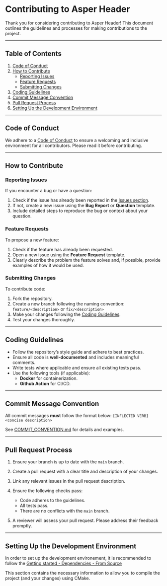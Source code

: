 # Contributing to Asper Header

Thank you for considering contributing to Asper Header! This document outlines the guidelines and processes for making contributions to the project.

---

## Table of Contents

1. [Code of Conduct](#code-of-conduct)
2. [How to Contribute](#how-to-contribute)
    - [Reporting Issues](#reporting-issues)
    - [Feature Requests](#feature-requests)
    - [Submitting Changes](#submitting-changes)
3. [Coding Guidelines](#coding-guidelines)
4. [Commit Message Convention](#commit-message-convention)
5. [Pull Request Process](#pull-request-process)
6. [Setting Up the Development Environment](#setting-up-the-development-environment)

---

## Code of Conduct

We adhere to a [Code of Conduct](CODE_OF_CONDUCT.md) to ensure a welcoming and inclusive environment for all contributors. Please read it before contributing.

---

## How to Contribute

### Reporting Issues

If you encounter a bug or have a question:

1. Check if the issue has already been reported in the [Issues section](https://github.com/Asperguide/asper-header/issues).
2. If not, create a new issue using the **Bug Report** or **Question** template.
3. Include detailed steps to reproduce the bug or context about your question.

### Feature Requests

To propose a new feature:

1. Check if the feature has already been requested.
2. Open a new issue using the **Feature Request** template.
3. Clearly describe the problem the feature solves and, if possible, provide examples of how it would be used.

### Submitting Changes

To contribute code:

1. Fork the repository.
2. Create a new branch following the naming convention: `feature/<description>` or `fix/<description>`
3. Make your changes following the [Coding Guidelines](#coding-guidelines).
4. Test your changes thoroughly.

---

## Coding Guidelines

- Follow the repository’s style guide and adhere to best practices.
- Ensure all code is **well-documented** and includes meaningful comments.
- Write tests where applicable and ensure all existing tests pass.
- Use the following tools (if applicable):
  - **Docker** for containerization.
  - **Github Action** for CI/CD.

---

## Commit Message Convention

All commit messages **must** follow the format below:
`[INFLECTED VERB] <concise description>`

See [COMMIT_CONVENTION.md](COMMIT_CONVENTION.md) for details and examples.

---

## Pull Request Process

1. Ensure your branch is up to date with the `main` branch.
2. Create a pull request with a clear title and description of your changes.
3. Link any relevant issues in the pull request description.
4. Ensure the following checks pass:
   - Code adheres to the guidelines.
   - All tests pass.
   - There are no conflicts with the `main` branch.

5. A reviewer will assess your pull request. Please address their feedback promptly.

---

## Setting Up the Development Environment

In order to set up the development environement, it is recommended to follow the [Getting started - Dependencies - From Source](./doc/getting_started/README.md#from-source)

This section contains the necessary information to allow you to compile the project (and your changes) using CMake.
